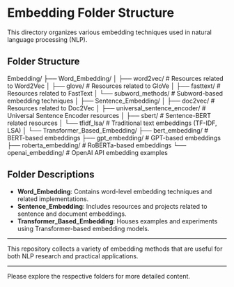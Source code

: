 # Embedding Folder Structure

This directory organizes various embedding techniques used in natural language processing (NLP).

## Folder Structure

Embedding/
├── Word_Embedding/
│ ├── word2vec/ # Resources related to Word2Vec
│ ├── glove/ # Resources related to GloVe
│ ├── fasttext/ # Resources related to FastText
│ └── subword_methods/ # Subword-based embedding techniques
│
├── Sentence_Embedding/
│ ├── doc2vec/ # Resources related to Doc2Vec
│ ├── universal_sentence_encoder/ # Universal Sentence Encoder resources
│ ├── sbert/ # Sentence-BERT related resources
│ └── tfidf_lsa/ # Traditional text embeddings (TF-IDF, LSA)
│
└── Transformer_Based_Embedding/
├── bert_embedding/ # BERT-based embeddings
├── gpt_embedding/ # GPT-based embeddings
├── roberta_embedding/ # RoBERTa-based embeddings
└── openai_embedding/ # OpenAI API embedding examples


## Folder Descriptions

- **Word_Embedding**: Contains word-level embedding techniques and related implementations.  
- **Sentence_Embedding**: Includes resources and projects related to sentence and document embeddings.  
- **Transformer_Based_Embedding**: Houses examples and experiments using Transformer-based embedding models.

---

This repository collects a variety of embedding methods that are useful for both NLP research and practical applications.

---

Please explore the respective folders for more detailed content.

